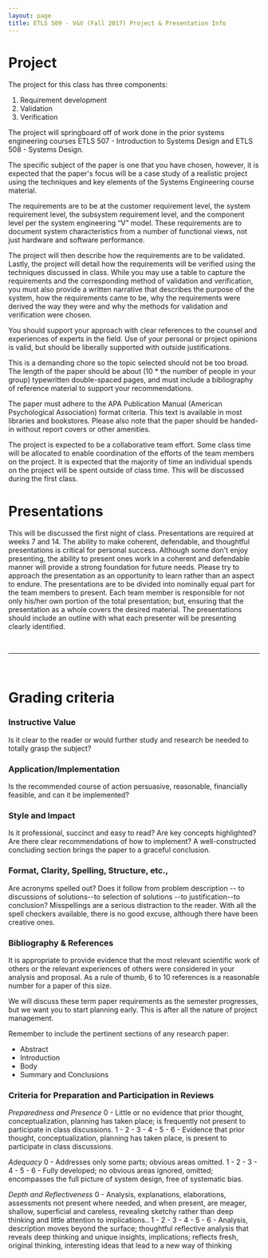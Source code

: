 ```yaml
---
layout: page
title: ETLS 509 - V&V (Fall 2017) Project & Presentation Info
---
```


# Project

The project for this class has three components:

1. Requirement development
1. Validation
1. Verification   

The project will springboard off of work done in the prior systems engineering courses ETLS 507 - Introduction to Systems Design and ETLS 508 - Systems Design.  

The specific subject of the paper is one that you have chosen, however, it is expected that the paper's focus will be a case study of a realistic project using the techniques and key elements of the Systems Engineering course material.

The requirements are to be at the customer requirement level, the system requirement level, the subsystem requirement level, and the component level per the system engineering “V” model.  These requirements are to document system characteristics from a number of functional views, not just hardware and software performance.  

The project will then describe how the requirements are to be validated.  Lastly, the project will detail how the requirements will be verified using the techniques discussed in class.   While you may use a table to capture the requirements and the corresponding method of validation and verification, you must also provide a written narrative that describes the purpose of the system, how the requirements came to be, why the requirements were derived the way they were and why the methods for validation and verification were chosen.  

You should support your approach with clear references to the counsel and experiences of experts in the field. Use of your personal or project opinions is valid, but should be liberally supported with outside justifications.

This is a demanding chore so the topic selected should not be too broad. The length of the paper should be about (10 * the number of people in your group) typewritten double-spaced pages, and must include a bibliography of reference material to support your recommendations.

The paper must adhere to the APA Publication Manual (American Psychological Association) format criteria. This text is available in most libraries and bookstores. Please also note that the paper should be handed-in without report covers or other amenities.

The project is expected to be a collaborative team effort.  Some class time will be allocated to enable coordination of the efforts of the team members on the project.   It is expected that the majority of time an individual spends on the project will be spent outside of class time.  This will be discussed during the first class.    

# Presentations

This will be discussed the first night of class.  Presentations are required at weeks 7 and 14.  The ability to make coherent, defendable, and thoughtful presentations is critical for personal success.  Although some don't enjoy presenting, the ability to present ones work in a coherent and defendable manner will provide a strong foundation for future needs.  Please try to approach the presentation as an opportunity to learn rather than an aspect to endure.  The presentations are to be divided into nominally equal part for the team members to present.  Each team member is responsible for not only his/her own portion of the total presentation; but, ensuring that the presentation as a whole covers the desired material.  The presentations should include an outline with what each presenter will be presenting clearly identified.  

<br/>

---

<br/>

# Grading criteria

### Instructive Value

Is it clear to the reader or would further study and research be needed to totally grasp the subject?

### Application/Implementation

Is the recommended course of action persuasive, reasonable, financially feasible, and can it be implemented?

### Style and Impact

Is it professional, succinct and easy to read?
Are key concepts highlighted?
Are there clear recommendations of how to implement? A well-constructed concluding section brings the paper to a graceful conclusion.

### Format, Clarity, Spelling, Structure, etc.,

Are acronyms spelled out?
Does it follow from problem description -- to discussions of solutions--to selection of solutions --to justification--to conclusion?
Misspellings are a serious distraction to the reader.  With all the spell checkers available, there is no good excuse, although there have been creative ones.

### Bibliography & References

It is appropriate to provide evidence that the most relevant scientific work of others or the relevant experiences of others were considered in your analysis and proposal.  As a rule of thumb, 6 to 10 references is a reasonable number for a paper of this size.

We will discuss these term paper requirements as the semester progresses, but we want you to start planning early.  This is after all the nature of project management.

Remember to include the pertinent sections of any research paper:

* Abstract
* Introduction
* Body
* Summary and Conclusions

### Criteria for Preparation and Participation in Reviews

_Preparedness and Presence_
0 - Little or no evidence that prior thought, conceptualization, planning has taken place; is frequently not present to participate in class discussions.
1 -
2 -
3 -
4 -
5 -
6 - Evidence that prior thought, conceptualization, planning has taken place, is present to participate in class discussions.

_Adequacy_
0 - Addresses only some parts; obvious areas omitted.
1 -
2 -
3 -
4 -
5 -
6 - Fully developed; no obvious areas ignored, omitted; encompasses the full picture of system design, free of systematic bias.

_Depth and Reflectiveness_
0 - Analysis, explanations, elaborations, assessments not present where needed, and when present, are meager, shallow, superficial and careless, revealing sketchy rather than deep thinking and little attention to implications..
1 -
2 -
3 -
4 -
5 - 
6 - Analysis, description moves beyond the surface; thoughtful reflective analysis that reveals deep thinking and unique insights, implications; reflects fresh, original thinking, interesting ideas that lead to a new way of thinking
